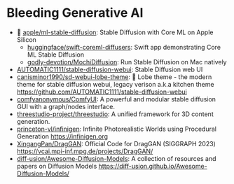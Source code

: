# Bleeding Generative AI

- 🌟 [apple/ml-stable-diffusion](https://github.com/apple/ml-stable-diffusion):
  Stable Diffusion with Core ML on Apple Silicon
  - [huggingface/swift-coreml-diffusers](https://github.com/huggingface/swift-coreml-diffusers):
    Swift app demonstrating Core ML Stable Diffusion
  - [godly-devotion/MochiDiffusion](https://github.com/godly-devotion/MochiDiffusion):
    Run Stable Diffusion on Mac natively
- [AUTOMATIC1111/stable-diffusion-webui](https://github.com/AUTOMATIC1111/stable-diffusion-webui):
  Stable Diffusion web UI
- [canisminor1990/sd-webui-lobe-theme](https://github.com/canisminor1990/sd-webui-lobe-theme):
  🤯 Lobe theme - the modern theme for stable diffusion webui, legacy verison
  a.k.a kitchen theme <https://github.com/AUTOMATIC1111/stable-diffusion-webui>
- [comfyanonymous/ComfyUI](https://github.com/comfyanonymous/ComfyUI): A
  powerful and modular stable diffusion GUI with a graph/nodes interface.
- [threestudio-project/threestudio](https://github.com/threestudio-project/threestudio):
  A unified framework for 3D content generation.
- [princeton-vl/infinigen](https://github.com/princeton-vl/infinigen): Infinite
  Photorealistic Worlds using Procedural Generation <https://infinigen.org>
- [XingangPan/DragGAN](https://github.com/XingangPan/DragGAN): Official Code for
  DragGAN (SIGGRAPH 2023) <https://vcai.mpi-inf.mpg.de/projects/DragGAN/>
- [diff-usion/Awesome-Diffusion-Models](https://github.com/diff-usion/Awesome-Diffusion-Models):
  A collection of resources and papers on Diffusion Models
  <https://diff-usion.github.io/Awesome-Diffusion-Models/>

